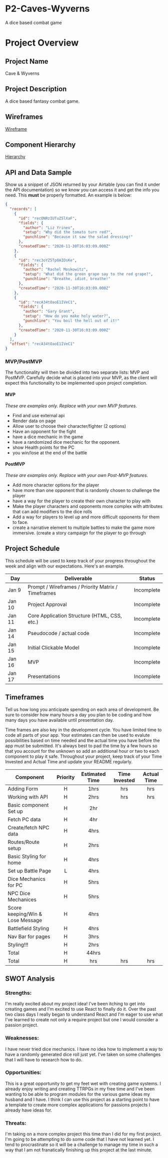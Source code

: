 # P2-Caves-Wyverns

A dice based combat game

# Project Overview

## Project Name

Cave & Wyverns

## Project Description

A dice based fantasy combat game.

## Wireframes

[Wireframe](https://whimsical.com/caves-wyverns-8g8PVbFBYJi19tdEJJdFpa)

## Component Hierarchy

[Hierarchy](https://whimsical.com/hierarchy-JwfSRkHDmka2EjrrHtjyM5)

## API and Data Sample

Show us a snippet of JSON returned by your Airtable (you can find it under the API documentation) so we know you can access it and get the info you need. This **must** be properly formatted. An example is below:

```json
{
  "records": [
    {
      "id": "recONRzIUTuZ5lXaF",
      "fields": {
        "author": "Liz Yrineo",
        "setup": "Why did the tomato turn red?",
        "punchline": "Because it saw the salad dressing!"
      },
      "createdTime": "2020-11-30T16:03:09.000Z"
    },
    {
      "id": "rec3oYZ5Tp0AIDsKe",
      "fields": {
        "author": "Rachel Moskowitz",
        "setup": "What did the green grape say to the red grape?",
        "punchline": "Breathe, idiot, breathe!"
      },
      "createdTime": "2020-11-30T16:03:09.000Z"
    },
    {
      "id": "recA34tOaoE1IVeC1",
      "fields": {
        "author": "Gary Grant",
        "setup": "How do you make holy water?",
        "punchline": "You boil the hell out of it!"
      },
      "createdTime": "2020-11-30T16:03:09.000Z"
    }
  ],
  "offset": "recA34tOaoE1IVeC1"
}
```

### MVP/PostMVP

The functionality will then be divided into two separate lists: MVP and PostMVP. Carefully decide what is placed into your MVP, as the client will expect this functionality to be implemented upon project completion.

#### MVP

_These are examples only. Replace with your own MVP features._

- Find and use external api
- Render data on page
- Allow user to choose their character/fighter (2 options)
- Have an opponent for the fight
- have a dice mechanic in the game
- have a randomized dice mechanic for the opponent.
- show Health points for the PC
- you win/lose at the end of the battle

#### PostMVP

_These are examples only. Replace with your own Post-MVP features._

- Add more character options for the player
- have more than one opponent that is randomly chosen to challenge the player
- have a way for the player to create their own character to play with
- Make the player characters and opponents more complex with attributes that can add modifiers to the dice rolls
- Add a way for players to level up and more difficult opponents for them to face.
- create a narrative element to multiple battles to make the game more immersive. (create a story campaign for the player to go through

## Project Schedule

This schedule will be used to keep track of your progress throughout the week and align with our expectations. Here's an example.

| Day    | Deliverable                                        | Status     |
| ------ | -------------------------------------------------- | ---------- |
| Jan 9  | Prompt / Wireframes / Priority Matrix / Timeframes | Incomplete |
| Jan 10 | Project Approval                                   | Incomplete |
| Jan 11 | Core Application Structure (HTML, CSS, etc.)       | Incomplete |
| Jan 14 | Pseudocode / actual code                           | Incomplete |
| Jan 15 | Initial Clickable Model                            | Incomplete |
| Jan 16 | MVP                                                | Incomplete |
| Jan 17 | Presentations                                      | Incomplete |

## Timeframes

Tell us how long you anticipate spending on each area of development. Be sure to consider how many hours a day you plan to be coding and how many days you have available until presentation day.

Time frames are also key in the development cycle. You have limited time to code all parts of your app. Your estimates can then be used to evalute possibilities based on time needed and the actual time you have before the app must be submitted. It's always best to pad the time by a few hours so that you account for the unknown so add an additional hour or two to each component to play it safe. Throughout your project, keep track of your Time Invested and Actual Time and update your README regularly.

| Component                        | Priority | Estimated Time | Time Invested | Actual Time |
| -------------------------------- | :------: | :------------: | :-----------: | :---------: |
| Adding Form                      |    H     |      1hrs      |      hrs      |     hrs     |
| Working with API                 |    H     |      2hrs      |      hrs      |     hrs     |
| Basic component Set up           |    H     |      2hr       |               |             |
| Fetch PC data                    |    H     |      4hr       |               |             |
| Create/fetch NPC data            |    H     |      4hrs      |               |             |
| Routes/Route setup               |    H     |      2hrs      |               |             |
| Basic Styling for home           |    H     |      4hrs      |               |             |
| Set up Battle Page               |    L     |      4hrs      |               |             |
| Dice Mechanics for PC            |    H     |      5hrs      |               |             |
| NPC Dice Mechanices              |    H     |      5hrs      |               |             |
| Score keeping/Win & Lose Message |    H     |      4hrs      |               |             |
| Battlefield Styling              |    H     |      4hrs      |               |             |
| Nav Bar for pages                |    H     |      3hrs      |               |             |
| Styling!!!                       |    H     |      2hrs      |               |             |
| Total                            |    H     |     44hrs      |               |             |
| Total                            |    H     |      hrs       |      hrs      |     hrs     |

## SWOT Analysis

### Strengths:

I'm really excited about my project idea! I've been itching to get into creating games and I'm excited to use React to finally do it. Over the past two class days I really began to understand React and I'm eager to use what I've learned to create not only a require project but one I would consider a passion project.

### Weaknesses:

I have never tried dice mechanics. I have no idea how to implement a way to have a randomly generated dice roll just yet. I've taken on some challenges that I will have to research how to do.

### Opportunities:

This is a great opportunity to get my feet wet with creating game systems. I already enjoy writing and creating TTRPGs in my free time and I've been wanting to be able to program modules for the various game ideas my husband and I have. I think I can use this project as a starting point to have a template to create more complex applications for passions projects I already have ideas for.

### Threats:

I'm taking on a more complex project this time than I did for my first project. I'm going to be attempting to do some code that I have not learned yet. I tend to procrastinate so it will be a challenge to manage my time in such a way that I am not franatically finishing up this project at the last minute.

